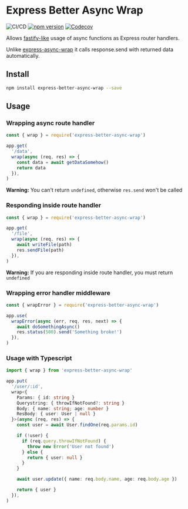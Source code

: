 # Express Better Async Wrap

![CI/CD](https://github.com/lynxtaa/express-better-async-wrap/workflows/CI/CD/badge.svg) [![npm version](https://badge.fury.io/js/express-better-async-wrap.svg)](https://badge.fury.io/js/express-better-async-wrap) [![Codecov](https://img.shields.io/codecov/c/github/lynxtaa/express-better-async-wrap)](https://codecov.io/gh/lynxtaa/express-better-async-wrap)

Allows [fastify-like](https://www.fastify.io/docs/latest/Routes/#async-await) usage of async functions as Express router handlers.

Unlike [express-async-wrap](https://www.npmjs.com/package/express-async-wrap) it calls response.send with returned data automatically.

## Install

```bash
npm install express-better-async-wrap --save
```

## Usage

### Wrapping async route handler

```js
const { wrap } = require('express-better-async-wrap')

app.get(
  '/data',
  wrap(async (req, res) => {
    const data = await getDataSomehow()
    return data
  }),
)
```

**Warning:** You can't return `undefined`, otherwise `res.send` won't be called

### Responding inside route handler

```js
const { wrap } = require('express-better-async-wrap')

app.get(
  '/file',
  wrap(async (req, res) => {
    await writeFile(path)
    res.sendFile(path)
  }),
)
```

**Warning:** If you are responding inside route handler, you must return `undefined`

### Wrapping error handler middleware

```js
const { wrapError } = require('express-better-async-wrap')

app.use(
  wrapError(async (err, req, res, next) => {
    await doSomethingAsync()
    res.status(500).send('Something broke!')
  }),
)
```

### Usage with Typescript

```ts
import { wrap } from 'express-better-async-wrap'

app.put(
  '/user/:id',
  wrap<{
    Params: { id: string }
    Querystring: { throwIfNotFound?: string }
    Body: { name: string; age: number }
    ResBody: { user: User | null }
  }>(async (req, res) => {
    const user = await User.findOne(req.params.id)

    if (!user) {
      if (req.query.throwIfNotFound) {
        throw new Error('User not found')
      } else {
        return { user: null }
      }
    }

    await user.update({ name: req.body.name, age: req.body.age })

    return { user }
  }),
)
```
